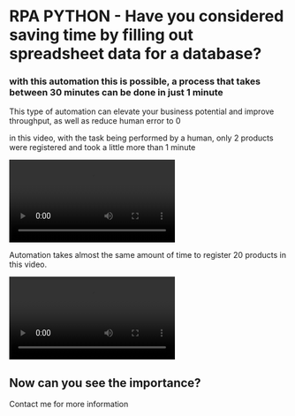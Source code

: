 # RPA PYTHON - Have you considered saving time by filling out spreadsheet data for a database?

### with this automation this is possible, a process that takes between 30 minutes can be done in just 1 minute

This type of automation can elevate your business potential and improve throughput, as well as reduce human error to 0

in this video, with the task being performed by a human, only 2 products were registered and took a little more than 1 minute

![](videos/by-human.mkv)

Automation takes almost the same amount of time to register 20 products in this video.

![](videos/by-rpa.mkv)

## Now can you see the importance?
Contact me for more information
